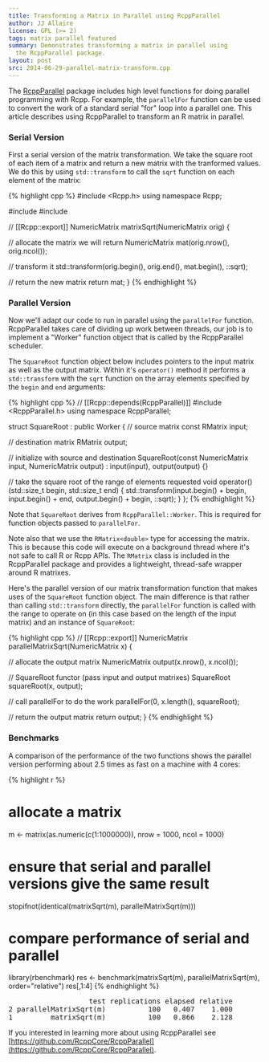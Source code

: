 ```yaml
---
title: Transforming a Matrix in Parallel using RcppParallel
author: JJ Allaire
license: GPL (>= 2)
tags: matrix parallel featured
summary: Demonstrates transforming a matrix in parallel using 
  the RcppParallel package.
layout: post
src: 2014-06-29-parallel-matrix-transform.cpp
---
```

The [RcppParallel](https://github.com/RcppCore/RcppParallel) package includes
high level functions for doing parallel programming with Rcpp. For example,
the `parallelFor` function can be used to convert the work of a standard
serial "for" loop into a parallel one. This article describes using
RcppParallel to transform an R matrix in parallel.


### Serial Version

First a serial version of the matrix transformation. We take the square root 
of each item of a matrix and return a new matrix with the tranformed values. 
We do this by using `std::transform` to call the `sqrt` function on each
element of the matrix:

{% highlight cpp %}
#include <Rcpp.h>
using namespace Rcpp;

#include <cmath>
#include <algorithm>

// [[Rcpp::export]]
NumericMatrix matrixSqrt(NumericMatrix orig) {

  // allocate the matrix we will return
  NumericMatrix mat(orig.nrow(), orig.ncol());

  // transform it
  std::transform(orig.begin(), orig.end(), mat.begin(), ::sqrt);

  // return the new matrix
  return mat;
}
{% endhighlight %}

### Parallel Version

Now we'll adapt our code to run in parallel using the `parallelFor` function.
RcppParallel takes care of dividing up work between threads, our job is to 
implement a "Worker" function object that is called by the RcppParallel 
scheduler.

The `SquareRoot` function object below includes pointers to the input matrix
as well as the output matrix. Within it's `operator()` method it performs a 
`std::transform` with the `sqrt` function on the array elements specified by 
the `begin` and `end` arguments:

{% highlight cpp %}
// [[Rcpp::depends(RcppParallel)]]
#include <RcppParallel.h>
using namespace RcppParallel;

struct SquareRoot : public Worker
{
   // source matrix
   const RMatrix<double> input;
   
   // destination matrix
   RMatrix<double> output;
   
   // initialize with source and destination
   SquareRoot(const NumericMatrix input, NumericMatrix output) 
      : input(input), output(output) {}
   
   // take the square root of the range of elements requested
   void operator()(std::size_t begin, std::size_t end) {
      std::transform(input.begin() + begin, 
                     input.begin() + end, 
                     output.begin() + begin, 
                     ::sqrt);
   }
};
{% endhighlight %}

Note that `SquareRoot` derives from `RcppParallel::Worker`. This is required
for function objects passed to `parallelFor`.

Note also that we use the `RMatrix<double>` type for accessing the matrix. 
This is because this code will execute on a background thread where it's not 
safe to call R or Rcpp APIs. The `RMatrix` class is included in the 
RcppParallel package and provides a lightweight, thread-safe wrapper around R
matrixes.

Here's the parallel version of our matrix transformation function that makes 
uses of the `SquareRoot` function object. The main difference is that rather 
than calling `std::transform` directly, the `parallelFor` function is called 
with the range to operate on (in this case based on the length of the input
matrix) and an instance of `SquareRoot`:

{% highlight cpp %}
// [[Rcpp::export]]
NumericMatrix parallelMatrixSqrt(NumericMatrix x) {
  
  // allocate the output matrix
  NumericMatrix output(x.nrow(), x.ncol());
  
  // SquareRoot functor (pass input and output matrixes)
  SquareRoot squareRoot(x, output);
  
  // call parallelFor to do the work
  parallelFor(0, x.length(), squareRoot);
  
  // return the output matrix
  return output;
}
{% endhighlight %}

### Benchmarks

A comparison of the performance of the two functions shows the parallel
version performing about 2.5 times as fast on a machine with 4 cores:

{% highlight r %}
# allocate a matrix
m <- matrix(as.numeric(c(1:1000000)), nrow = 1000, ncol = 1000)

# ensure that serial and parallel versions give the same result
stopifnot(identical(matrixSqrt(m), parallelMatrixSqrt(m)))

# compare performance of serial and parallel
library(rbenchmark)
res <- benchmark(matrixSqrt(m),
                 parallelMatrixSqrt(m),
                 order="relative")
res[,1:4]
{% endhighlight %}



<pre class="output">
                   test replications elapsed relative
2 parallelMatrixSqrt(m)          100   0.407    1.000
1         matrixSqrt(m)          100   0.866    2.128
</pre>

If you interested in learning more about using RcppParallel see 
[https://github.com/RcppCore/RcppParallel](https://github.com/RcppCore/RcppParallel).
